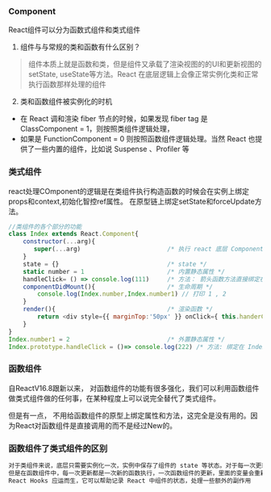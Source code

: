 ### Component 

React组件可以分为函数式组件和类式组件

1. 组件与与常规的类和函数有什么区别？
> 组件本质上就是函数和类，但是组件又承载了渲染视图的的UI和更新视图的setState, useState等方法。React 在底层逻辑上会像正常实例化类和正常执行函数那样处理的组件


2. 类和函数组件被实例化的时机
 + 在 React 调和渲染 fiber 节点的时候，如果发现 fiber tag 是 ClassComponent = 1，则按照类组件逻辑处理，
 + 如果是 FunctionComponent = 0 则按照函数组件逻辑处理。当然 React 也提供了一些内置的组件，比如说 Suspense 、Profiler 等

### 类式组件
react处理COmponent的逻辑是在类组件执行构造函数的时候会在实例上绑定props和context,初始化智控ref属性。
在原型链上绑定setState和forceUpdate方法。

```js
//类组件的各个部分的功能
class Index extends React.Component{
    constructor(...arg){
       super(...arg)                        /* 执行 react 底层 Component 函数 */
    }
    state = {}                              /* state */
    static number = 1                       /* 内置静态属性 */
    handleClick= () => console.log(111)     /* 方法： 箭头函数方法直接绑定在this实例上 */
    componentDidMount(){                    /* 生命周期 */
        console.log(Index.number,Index.number1) // 打印 1 , 2 
    }
    render(){                               /* 渲染函数 */
        return <div style={{ marginTop:'50px' }} onClick={ this.handerClick }  >hello,React!</div>
    }
}
Index.number1 = 2                           /* 外置静态属性 */
Index.prototype.handleClick = ()=> console.log(222) /* 方法: 绑定在 Index 原型链的 方法*/
```

### 函数组件
自ReactV16.8跟新以来， 对函数组件的功能有很多强化，我们可以利用函数组件做类式组件做的任何事，在某种程度上可以说完全替代了类式组件。

但是有一点， 不用给函数组件的原型上绑定属性和方法，这完全是没有用的。因为React对函数组件是直接调用的而不是经过New的。


### 函数组件了类式组件的区别
```js
对于类组件来说，底层只需要实例化一次，实例中保存了组件的 state 等状态。对于每一次更新只需要调用 render 方法以及对应的生命周期就可以了。
但是在函数组件中，每一次更新都是一次新的函数执行，一次函数组件的更新，里面的变量会重新声明.为了能让函数组件可以保存一些状态，执行一些副作用钩子，
React Hooks 应运而生，它可以帮助记录 React 中组件的状态，处理一些额外的副作用
```





